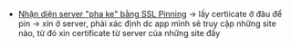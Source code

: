 - [Nhận diện server "pha ke" bằng SSL Pinning](https://viblo.asia/p/nhan-dien-server-pha-ke-bang-ssl-pinning-6J3ZgWJEZmB)
-> lấy certìicate ở đâu để pin -> xin ở server, phải xác định dc app mình sẽ truy cập những site nào, từ đó xin certificate từ server của những site đấy 